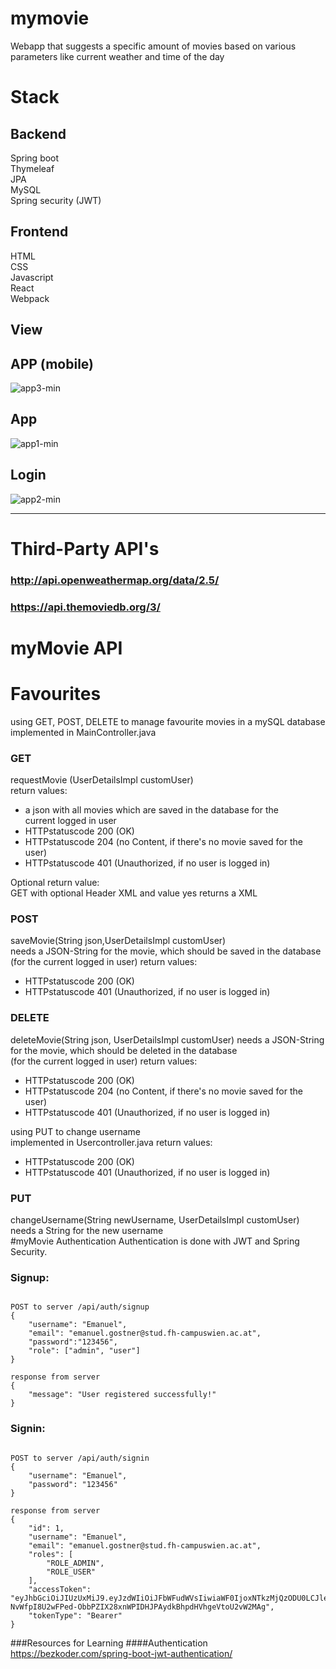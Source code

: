 # mymovie
Webapp that suggests a specific amount of movies based on various parameters like current weather and time of the day<br/>
# Stack
## Backend
Spring boot<br/>
Thymeleaf<br/>
JPA<br/>
MySQL<br/>
Spring security (JWT)
## Frontend
HTML <br/>
CSS <br/>
Javascript <br/>
React <br/>
Webpack <br/>
## View
## APP (mobile)<br/>
![app3-min](https://user-images.githubusercontent.com/13123637/87776793-a161a700-c828-11ea-8263-0ac8acb849c1.PNG)
## App<br/>
![app1-min](https://user-images.githubusercontent.com/13123637/87776798-a32b6a80-c828-11ea-89c0-7da345ee4114.PNG)
## Login<br/>
![app2-min](https://user-images.githubusercontent.com/13123637/87776802-a4f52e00-c828-11ea-9099-ede75d4a6c2c.PNG)

-----------------------

# Third-Party API's
### http://api.openweathermap.org/data/2.5/
### https://api.themoviedb.org/3/
# myMovie API
# Favourites
using GET, POST, DELETE to manage favourite movies in a mySQL database<br>
implemented in MainController.java
### GET
requestMovie (UserDetailsImpl customUser)<br>
return values: 
- a json with all movies which are saved in the database for the<br>
current logged in user 
- HTTPstatuscode 200 (OK)
- HTTPstatuscode 204 (no Content, if there's no movie saved for the user)
- HTTPstatuscode 401 (Unauthorized, if no user is logged in)

Optional return value:<br>
GET with optional Header XML and value yes returns a XML

### POST
saveMovie(String json,UserDetailsImpl customUser)<br>
needs a JSON-String for the movie, which should be saved in the database<br>
(for the current logged in user)
return values:
- HTTPstatuscode 200 (OK)
- HTTPstatuscode 401 (Unauthorized, if no user is logged in)

### DELETE
deleteMovie(String json, UserDetailsImpl customUser)
needs a JSON-String for the movie, which should be deleted in the database<br>
(for the current logged in user)
return values:
- HTTPstatuscode 200 (OK)
- HTTPstatuscode 204 (no Content, if there's no movie saved for the user)
- HTTPstatuscode 401 (Unauthorized, if no user is logged in)

using PUT to change username<br>
implemented in Usercontroller.java
return values:
- HTTPstatuscode 200 (OK)
- HTTPstatuscode 401 (Unauthorized, if no user is logged in)

### PUT
changeUsername(String newUsername, UserDetailsImpl customUser)
needs a String for the new username<br>
#myMovie Authentication
Authentication is done with JWT and Spring Security.

### Signup:
```

POST to server /api/auth/signup  
{
	"username": "Emanuel",
	"email": "emanuel.gostner@stud.fh-campuswien.ac.at",
	"password":"123456",
	"role": ["admin", "user"]
}

response from server
{
    "message": "User registered successfully!"
}
```

### Signin:
```

POST to server /api/auth/signin  
{
	"username": "Emanuel",
	"password": "123456"
}

response from server
{
    "id": 1,
    "username": "Emanuel",
    "email": "emanuel.gostner@stud.fh-campuswien.ac.at",
    "roles": [
        "ROLE_ADMIN",
        "ROLE_USER"
    ],
    "accessToken": "eyJhbGciOiJIUzUxMiJ9.eyJzdWIiOiJFbWFudWVsIiwiaWF0IjoxNTkzMjQzODU0LCJleHAiOjE1OTMzMzAyNTR9.tO8VOCM6ZA5vxlCPaVkp3YjJFJ2M-NvWfpI8U2wFPed-ObbPZIX28xnWPIDHJPAydkBhpdHVhgeVtoU2vW2MAg",
    "tokenType": "Bearer"
}
```

###Resources for Learning
####Authentication
https://bezkoder.com/spring-boot-jwt-authentication/


